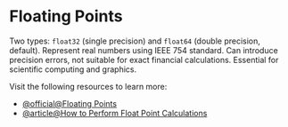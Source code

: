 # Floating Points

Two types: `float32` (single precision) and `float64` (double precision, default). Represent real numbers using IEEE 754 standard. Can introduce precision errors, not suitable for exact financial calculations. Essential for scientific computing and graphics.

Visit the following resources to learn more:

- [@official@Floating Points](https://golangdocs.com/floating-point-numbers-in-golang)
- [@article@How to Perform Float Point Calculations](https://labex.io/tutorials/go-how-to-perform-float-point-calculations-419745)